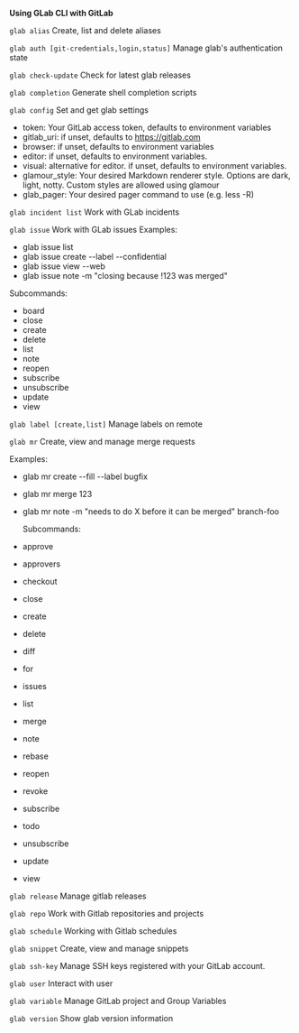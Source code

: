 **Using GLab CLI with GitLab**

`glab alias` Create, list and delete aliases

`glab auth [git-credentials,login,status]` Manage glab's authentication state

`glab check-update` Check for latest glab releases

`glab completion` Generate shell completion scripts

`glab config` Set and get glab settings
- token: Your GitLab access token, defaults to environment variables
- gitlab_uri: if unset, defaults to https://gitlab.com
- browser: if unset, defaults to environment variables
- editor: if unset, defaults to environment variables.
- visual: alternative for editor. if unset, defaults to environment variables.
- glamour_style: Your desired Markdown renderer style. Options are dark, light, notty. Custom styles are allowed using glamour
- glab_pager: Your desired pager command to use (e.g. less -R)

`glab incident list` Work with GLab incidents

`glab issue` Work with GLab issues
Examples: 
- glab issue list
- glab issue create --label --confidential
- glab issue view --web
- glab issue note -m "closing because !123 was merged" <issue number>

Subcommands:
- board
- close
- create
- delete
- list
- note
- reopen
- subscribe
- unsubscribe
- update
- view
  
`glab label [create,list]` Manage labels on remote
  
`glab mr` Create, view and manage merge requests
  
 Examples:
- glab mr create --fill --label bugfix
- glab mr merge 123
- glab mr note -m "needs to do X before it can be merged" branch-foo
  
  Subcommands:
- approve
- approvers
- checkout
- close
- create
- delete
- diff
- for
- issues
- list
- merge
- note
- rebase
- reopen
- revoke
- subscribe
- todo
- unsubscribe
- update
- view
  
`glab release` Manage gitlab releases
  
`glab repo` Work with Gitlab repositories and projects
  
`glab schedule` Working with Gitlab schedules
  
`glab snippet` Create, view and manage snippets
  
`glab ssh-key` Manage SSH keys registered with your GitLab account.
  
`glab user` Interact with user
  
`glab variable` Manage GitLab project and Group Variables
  
`glab version` Show glab version information

